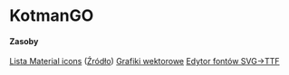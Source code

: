# KotmanGO



#### Zasoby
[Lista Material icons](https://www.google.com/design/icons/) ([Źródło](https://github.com/google/material-design-icons))
[Grafiki wektorowe](http://editor.method.ac/)
[Edytor fontów SVG->TTF](https://icomoon.io/app/)
